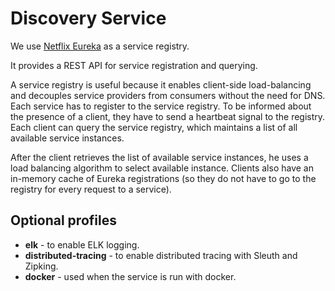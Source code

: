 # Discovery Service

We use [Netflix Eureka](http://cloud.spring.io/spring-cloud-netflix/single/spring-cloud-netflix.html#_service_discovery_eureka_clients) as a service registry.

It provides a REST API for service registration and querying.

A service registry is useful because it enables client-side load-balancing and decouples service providers from
consumers without the need for DNS. Each service has to register to the service registry. To be informed about the presence of a client, they have to send a heartbeat signal to the registry. Each client can query the service registry, which maintains a list of all available service instances.

After the client retrieves the list of available service instances, he uses a load balancing algorithm to select available instance. Clients also have an in-memory cache of Eureka registrations (so they do not have to go to the registry for every request to a service).

## Optional profiles

- **elk** - to enable ELK logging.
- **distributed-tracing** - to enable distributed tracing with Sleuth and Zipking.
- **docker** - used when the service is run with docker.
